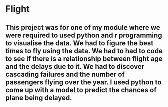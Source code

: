 # Flight
## This project was for one of my module where we were required to used python and r programming to visualise the data. We had to figure the best times to fly using the data. We had to had to code to see if there is a relationship between flight age and the delays due to it. We had to discover cascading failures and the number of passengers flying over the year. I used python to come up with a model to predict the chances of plane being delayed.
